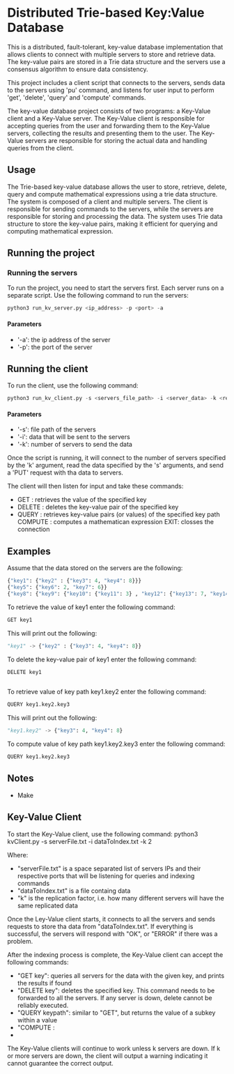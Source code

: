 # Distributed Trie-based Key:Value Database

This is a distributed, fault-tolerant, key-value database implementation that allows clients to connect with multiple servers to store and retrieve data. The key-value pairs are stored in a Trie data structure and the servers use a consensus algorithm to ensure data consistency.


This project includes a client script that connects to the servers, sends data to the servers using 'pu' command, and listens for user input to perform 'get', 'delete', 'query' and 'compute' commands.


The key-value database project consists of two programs: a Key-Value client and a Key-Value server. The Key-Value client is responsible for accepting queries from the user and forwarding them to the Key-Value servers, collecting the results and presenting them to the user. The Key-Value servers are responsible for storing the actual data and handling queries from the client.



## Usage
The Trie-based key-value database allows the user to store, retrieve, delete, query and compute mathematical expressions using a trie data structure. The system is composed of a client and multiple servers. The client is responsible for sending commands to the servers, while the servers are responsible for storing and processing the data. The system uses Trie data structure to store the key-value pairs, making it efficient for querying and computing mathematical expression.


## Running the project

### Running the servers
To run the project, you need to start the servers first. Each server runs on a separate script. Use the following command to run the servers:
```python
python3 run_kv_server.py <ip_address> -p <port> -a 
```

#### Parameters
- '-a': the ip address of the server
- '-p': the port of the server



## Running the client
To run the client, use the following command:
```python
python3 run_kv_client.py -s <servers_file_path> -i <server_data> -k <replicator_factor>
```
#### Parameters
- '-s': file path of the servers
- '-i': data that will be sent to the servers
- '-k': number of servers to send the data  

Once the script is running, it will connect to the number of servers specified by the 'k' argument, read the data specified by the 's' arguments, and send a 'PUT' request with tha data to servers.

The client will then listen for input and take these commands:
- GET <key> : retrieves the value of the specified key
- DELETE <key> : deletes the key-value pair of the specified key
- QUERY <keypath> : retrieves key-value pairs (or values) of the specified key path
  COMPUTE <expression> : computes a mathematican expression
  EXIT: closses the connection
  
  
  
  
## Examples
  
Assume that the data stored on the servers are the following:
```python
{"key1": {"key2" : {"key3": 4, "key4": 8}}}
{"key5": {"key6": 2, "key7": 6}}
{"key8": {"key9": {"key10": {"key11": 3} , "key12": {"key13": 7, "key14": 11}, "key15": {"key16": 5}}}}}
```
  
  
To retrieve the value of key1 enter the following command:
```python
GET key1
```
This will print out the following:
```python
"key1" -> {"key2" : {"key3": 4, "key4": 8}}
```
 
  
  
  
To delete the key-value pair of key1 enter the following command:
```python
DELETE key1
  
```
  
  
To retrieve value of key path key1.key2 enter the following command:
```python
QUERY key1.key2.key3
```
This will print out the following:
```python
"key1.key2" -> {"key3": 4, "key4": 8}
```
  
  
To compute  value of key path key1.key2.key3 enter the following command:
```python
QUERY key1.key2.key3
```
  
  
## Notes
- Make 








## Key-Value Client
To start the Key-Value client, use the following command:
python3 kvClient.py -s serverFile.txt -i dataToIndex.txt -k 2

Where:
- "serverFile.txt" is a space separated list of servers IPs and their respective ports that will be listening for queries and indexing commands
- "dataToIndex.txt" is a file containg data
- "k" is the replication factor, i.e. how many different servers will have the same replicated data

Once the Ley-Value client starts, it connects to all the servers and sends requests to store tha data from "dataToIndex.txt". If everything is successful, the servers will respond with "OK", or "ERROR" if there was a problem.

After the indexing process is complete, the Key-Value client can accept the following commands:
- "GET key": queries all servers for the data with the given key, and prints the results if found
- "DELETE key": deletes the specified key. This command needs to be forwarded to all the servers. If any server is down, delete cannot be reliably executed.
- "QUERY keypath": similar to "GET", but returns the value of a subkey within a value
- "COMPUTE : 
-
The Key-Value clients will continue to work unless k servers are down. If k or more servers are down, the client will output a warning indicating it cannot guarantee the correct output.



